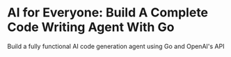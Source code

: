 # AI for Everyone: Build A Complete Code Writing Agent With Go

Build a fully functional AI code generation agent using Go and OpenAI's API
